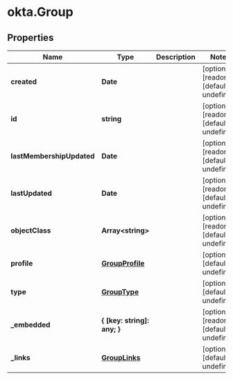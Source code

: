 # okta.Group

## Properties

Name | Type | Description | Notes
------------ | ------------- | ------------- | -------------
**created** | **Date** |  | [optional] [readonly] [default to undefined]
**id** | **string** |  | [optional] [readonly] [default to undefined]
**lastMembershipUpdated** | **Date** |  | [optional] [readonly] [default to undefined]
**lastUpdated** | **Date** |  | [optional] [readonly] [default to undefined]
**objectClass** | **Array&lt;string&gt;** |  | [optional] [readonly] [default to undefined]
**profile** | [**GroupProfile**](GroupProfile.md) |  | [optional] [default to undefined]
**type** | [**GroupType**](GroupType.md) |  | [optional] [default to undefined]
**_embedded** | **{ [key: string]: any; }** |  | [optional] [readonly] [default to undefined]
**_links** | [**GroupLinks**](GroupLinks.md) |  | [optional] [default to undefined]

